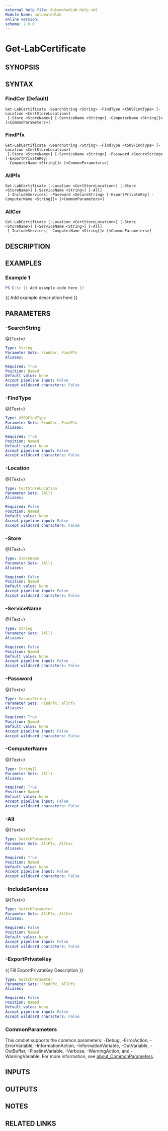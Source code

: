 ```yaml
---
external help file: AutomatedLab.Help.xml
Module Name: automatedlab
online version:
schema: 2.0.0
---
```


# Get-LabCertificate

## SYNOPSIS

## SYNTAX

### FindCer (Default)
```
Get-LabCertificate -SearchString <String> -FindType <X509FindType> [-Location <CertStoreLocation>]
 [-Store <StoreName>] [-ServiceName <String>] -ComputerName <String[]> [<CommonParameters>]
```

### FindPfx
```
Get-LabCertificate -SearchString <String> -FindType <X509FindType> [-Location <CertStoreLocation>]
 [-Store <StoreName>] [-ServiceName <String>] -Password <SecureString> [-ExportPrivateKey]
 -ComputerName <String[]> [<CommonParameters>]
```

### AllPfx
```
Get-LabCertificate [-Location <CertStoreLocation>] [-Store <StoreName>] [-ServiceName <String>] [-All]
 [-IncludeServices] -Password <SecureString> [-ExportPrivateKey] -ComputerName <String[]> [<CommonParameters>]
```

### AllCer
```
Get-LabCertificate [-Location <CertStoreLocation>] [-Store <StoreName>] [-ServiceName <String>] [-All]
 [-IncludeServices] -ComputerName <String[]> [<CommonParameters>]
```

## DESCRIPTION

## EXAMPLES

### Example 1
```powershell
PS C:\> {{ Add example code here }}
```

{{ Add example description here }}

## PARAMETERS

### -SearchString
@{Text=}

```yaml
Type: String
Parameter Sets: FindCer, FindPfx
Aliases:

Required: True
Position: Named
Default value: None
Accept pipeline input: False
Accept wildcard characters: False
```

### -FindType
@{Text=}

```yaml
Type: X509FindType
Parameter Sets: FindCer, FindPfx
Aliases:

Required: True
Position: Named
Default value: None
Accept pipeline input: False
Accept wildcard characters: False
```

### -Location
@{Text=}

```yaml
Type: CertStoreLocation
Parameter Sets: (All)
Aliases:

Required: False
Position: Named
Default value: None
Accept pipeline input: False
Accept wildcard characters: False
```

### -Store
@{Text=}

```yaml
Type: StoreName
Parameter Sets: (All)
Aliases:

Required: False
Position: Named
Default value: None
Accept pipeline input: False
Accept wildcard characters: False
```

### -ServiceName
@{Text=}

```yaml
Type: String
Parameter Sets: (All)
Aliases:

Required: False
Position: Named
Default value: None
Accept pipeline input: False
Accept wildcard characters: False
```

### -Password
@{Text=}

```yaml
Type: SecureString
Parameter Sets: FindPfx, AllPfx
Aliases:

Required: True
Position: Named
Default value: None
Accept pipeline input: False
Accept wildcard characters: False
```

### -ComputerName
@{Text=}

```yaml
Type: String[]
Parameter Sets: (All)
Aliases:

Required: True
Position: Named
Default value: None
Accept pipeline input: False
Accept wildcard characters: False
```

### -All
@{Text=}

```yaml
Type: SwitchParameter
Parameter Sets: AllPfx, AllCer
Aliases:

Required: True
Position: Named
Default value: None
Accept pipeline input: False
Accept wildcard characters: False
```

### -IncludeServices
@{Text=}

```yaml
Type: SwitchParameter
Parameter Sets: AllPfx, AllCer
Aliases:

Required: False
Position: Named
Default value: None
Accept pipeline input: False
Accept wildcard characters: False
```

### -ExportPrivateKey
{{ Fill ExportPrivateKey Description }}

```yaml
Type: SwitchParameter
Parameter Sets: FindPfx, AllPfx
Aliases:

Required: False
Position: Named
Default value: None
Accept pipeline input: False
Accept wildcard characters: False
```

### CommonParameters
This cmdlet supports the common parameters: -Debug, -ErrorAction, -ErrorVariable, -InformationAction, -InformationVariable, -OutVariable, -OutBuffer, -PipelineVariable, -Verbose, -WarningAction, and -WarningVariable. For more information, see [about_CommonParameters](http://go.microsoft.com/fwlink/?LinkID=113216).

## INPUTS

## OUTPUTS

## NOTES

## RELATED LINKS
